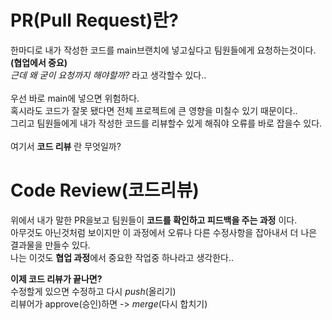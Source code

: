 PR(Pull Request)란?
====================
한마디로 내가 작성한 코드를 main브랜치에 넣고싶다고 팀원들에게 요청하는것이다.**(협업에서 중요)** <br>
*근데 왜 굳이 요청까지 해야할까?* 라고 생각할수 있다..<br>
<br>
우선 바로 main에 넣으면 위험하다. <br>
혹시라도 코드가 잘못 됐다면 전체 프로젝트에 큰 영향을 미칠수 있기 때문이다..<br>
 그리고 팀원들에게 내가 작성한 코드를 리뷰할수 있게 해줘야 오류를 바로 잡을수 있다.<br>
 <br>
여기서 **코드 리뷰** 란 무엇일까?<br>

Code Review(코드리뷰)
====================
위에서 내가 말한 PR을보고 팀원들이 **코드를 확인하고 피드백을 주는 과정** 이다.<br>
아무것도 아닌것처럼 보이지만 이 과정에서 오류나 다른 수정사항을 잡아내서 더 나은 결과물을 만들수 있다.<br>
나는 이것도 **협업 과정**에서 중요한 작업중 하나라고 생각한다..<br>

**이제 코드 리뷰가 끝나면?** <br>
수정할게 있으면 수정하고 다시 *push*(올리기)<br>
리뷰어가 approve(승인)하면 -> *merge*(다시 합치기)

